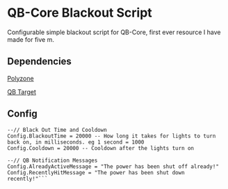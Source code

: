 # QB-Core Blackout Script

Configurable simple blackout script for QB-Core, first ever resource I have made for five m.

## Dependencies

[Polyzone](https://github.com/mkafrin/PolyZone)

[QB Target](https://github.com/qbcore-framework/qb-target)

## Config
```Config = {}
--// Black Out Time and Cooldown
Config.BlackoutTime = 20000 -- How long it takes for lights to turn back on, in milliseconds. eg 1 second = 1000
Config.Cooldown = 20000 -- Cooldown after the lights turn on

--// QB Notification Messages
Config.AlreadyActiveMessage = "The power has been shut off already!"
Config.RecentlyHitMessage = "The power has been shut down recently!"```
```
